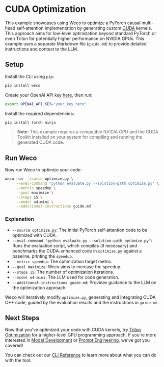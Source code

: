 # CUDA Optimization

This example showcases using Weco to optimize a PyTorch causal multi-head self-attention implementation by generating custom [CUDA](https://docs.nvidia.com/cuda/cuda-c-programming-guide/index.html) kernels. 
This approach aims for low-level optimization beyond standard PyTorch or even Triton for potentially higher performance on NVIDIA GPUs.
This example uses a separate Markdown file (`guide.md`) to provide detailed instructions and context to the LLM.

## Setup

Install the CLI using `pip`:
```bash
pip install weco
```

Create your OpenAI API key [here](https://platform.openai.com/api-keys), then run:
```bash
export OPENAI_API_KEY="your_key_here"
```

Install the required dependencies:
```bash
pip install torch ninja
```
> **Note:** This example requires a compatible NVIDIA GPU and the CUDA Toolkit installed on your system for compiling and running the generated CUDA code.

## Run Weco

Now run Weco to optimize your code:
```bash
weco run --source optimize.py \
     --eval-command "python evaluate.py --solution-path optimize.py" \
     --metric speedup \
     --goal maximize \
     --steps 15 \
     --model o4-mini \
     --additional-instructions guide.md
```

### Explanation

*   `--source optimize.py`: The initial PyTorch self-attention code to be optimized with CUDA.
*   `--eval-command "python evaluate.py --solution-path optimize.py"`: Runs the evaluation script, which compiles (if necessary) and benchmarks the CUDA-enhanced code in `optimize.py` against a baseline, printing the `speedup`.
*   `--metric speedup`: The optimization target metric.
*   `--goal maximize`: Weco aims to increase the speedup.
*   `--steps 15`: The number of optimization iterations.
*   `--model o4-mini`: The LLM used for code generation.
*   `--additional-instructions guide.md`: Provides guidance to the LLM on the optimization approach.

Weco will iteratively modify `optimize.py`, generating and integrating CUDA C++ code, guided by the evaluation results and the instructions in `guide.md`.

## Next Steps

Now that you've optimized your code with CUDA kernels, try [Triton Optimization](/examples/triton/README.md) for a higher-level GPU programming approach. If you're more interested in [Model Development](/examples/spaceship-titanic/README.md) or [Prompt Engineering](/examples/prompt/README.md), we've got you covered! 

You can check out our [CLI Reference](https://docs.weco.ai/cli/cli-reference) to learn more about what you can do with the tool.
